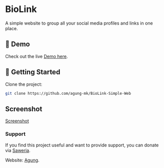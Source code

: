 # BioLink

A simple website to group all your social media profiles and links in one place.

## 🚀 Demo

Check out the live [Demo here](https://agung-mk.github.io/BioLink-Simple-Web/).

## 🚀 Getting Started

Clone the project:
   ```bash
   git clone https://github.com/agung-mk/BioLink-Simple-Web
```

## Screenshot 

[Screenshot](img/logo-bg.png)

### Support 

If you find this project useful and want to provide support, you can donate via [Saweria](https://saweria.co/GeniusAI).

Website:  [Agung](https://agung-dev.my.id).
